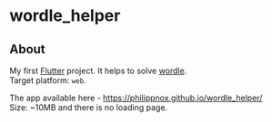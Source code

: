 # wordle_helper

## About

My first [Flutter](https://flutter.dev/) project. It helps to solve [wordle](https://www.nytimes.com/games/wordle/index.html).  
Target platform: ``web``.
  
The app available here - https://philippnox.github.io/wordle_helper/  
Size: ~10MB and there is no loading page.  
